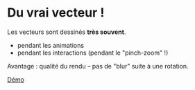 <!SLIDE>

# Du vrai vecteur !

Les vecteurs sont dessinés <strong>très souvent</strong>.

* pendant les animations
* pendant les interactions (pendant le "pinch-zoom" !)

Avantage : qualité du rendu – pas de "blur" suite à une rotation.

<a target="blank" href="/file/_files/vector.html">Démo</a>
